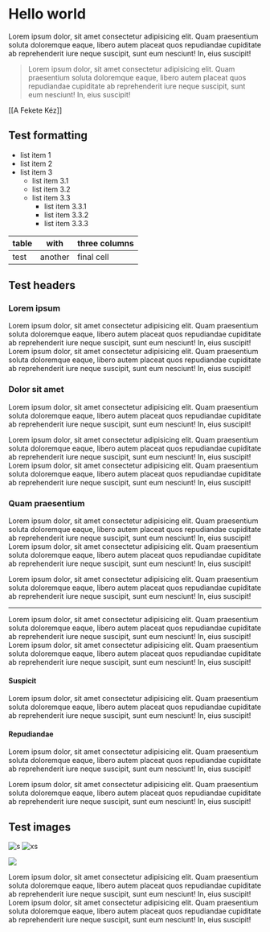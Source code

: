 # Hello world

Lorem ipsum dolor, sit amet consectetur adipisicing elit. Quam praesentium soluta doloremque eaque, libero autem placeat quos repudiandae cupiditate ab reprehenderit iure neque suscipit, sunt eum nesciunt! In, eius suscipit!

> Lorem ipsum dolor, sit amet consectetur adipisicing elit. Quam praesentium soluta doloremque eaque, libero autem placeat quos repudiandae cupiditate ab reprehenderit iure neque suscipit, sunt eum nesciunt! In, eius suscipit!

[[A Fekete Kéz]]

## Test formatting

- list item 1
- list item 2
- list item 3
    - list item 3.1
    - list item 3.2
    - list item 3.3
        - list item 3.3.1
        - list item 3.3.2
        - list item 3.3.3

| table | with    | three columns |
| ----- | ------- | ------------- |
| test  | another | final cell    |

## Test headers

### Lorem ipsum

Lorem ipsum dolor, sit amet consectetur adipisicing elit. Quam praesentium soluta doloremque eaque, libero autem placeat quos repudiandae cupiditate ab reprehenderit iure neque suscipit, sunt eum nesciunt! In, eius suscipit!
Lorem ipsum dolor, sit amet consectetur adipisicing elit. Quam praesentium soluta doloremque eaque, libero autem placeat quos repudiandae cupiditate ab reprehenderit iure neque suscipit, sunt eum nesciunt! In, eius suscipit!


### Dolor sit amet

Lorem ipsum dolor, sit amet consectetur adipisicing elit. Quam praesentium soluta doloremque eaque, libero autem placeat quos repudiandae cupiditate ab reprehenderit iure neque suscipit, sunt eum nesciunt! In, eius suscipit!

Lorem ipsum dolor, sit amet consectetur adipisicing elit. Quam praesentium soluta doloremque eaque, libero autem placeat quos repudiandae cupiditate ab reprehenderit iure neque suscipit, sunt eum nesciunt! In, eius suscipit!
Lorem ipsum dolor, sit amet consectetur adipisicing elit. Quam praesentium soluta doloremque eaque, libero autem placeat quos repudiandae cupiditate ab reprehenderit iure neque suscipit, sunt eum nesciunt! In, eius suscipit!

### Quam praesentium

Lorem ipsum dolor, sit amet consectetur adipisicing elit. Quam praesentium soluta doloremque eaque, libero autem placeat quos repudiandae cupiditate ab reprehenderit iure neque suscipit, sunt eum nesciunt! In, eius suscipit!
Lorem ipsum dolor, sit amet consectetur adipisicing elit. Quam praesentium soluta doloremque eaque, libero autem placeat quos repudiandae cupiditate ab reprehenderit iure neque suscipit, sunt eum nesciunt! In, eius suscipit!

Lorem ipsum dolor, sit amet consectetur adipisicing elit. Quam praesentium soluta doloremque eaque, libero autem placeat quos repudiandae cupiditate ab reprehenderit iure neque suscipit, sunt eum nesciunt! In, eius suscipit!

***

Lorem ipsum dolor, sit amet consectetur adipisicing elit. Quam praesentium soluta doloremque eaque, libero autem placeat quos repudiandae cupiditate ab reprehenderit iure neque suscipit, sunt eum nesciunt! In, eius suscipit!
Lorem ipsum dolor, sit amet consectetur adipisicing elit. Quam praesentium soluta doloremque eaque, libero autem placeat quos repudiandae cupiditate ab reprehenderit iure neque suscipit, sunt eum nesciunt! In, eius suscipit!

#### Suspicit

Lorem ipsum dolor, sit amet consectetur adipisicing elit. Quam praesentium soluta doloremque eaque, libero autem placeat quos repudiandae cupiditate ab reprehenderit iure neque suscipit, sunt eum nesciunt! In, eius suscipit!

#### Repudiandae

Lorem ipsum dolor, sit amet consectetur adipisicing elit. Quam praesentium soluta doloremque eaque, libero autem placeat quos repudiandae cupiditate ab reprehenderit iure neque suscipit, sunt eum nesciunt! In, eius suscipit!

Lorem ipsum dolor, sit amet consectetur adipisicing elit. Quam praesentium soluta doloremque eaque, libero autem placeat quos repudiandae cupiditate ab reprehenderit iure neque suscipit, sunt eum nesciunt! In, eius suscipit!

## Test images

![s](images/2761183_460s.jpg)
![xs](images/2761183_460s.jpg)

![](images/2761183_460s.jpg)


Lorem ipsum dolor, sit amet consectetur adipisicing elit. Quam praesentium soluta doloremque eaque, libero autem placeat quos repudiandae cupiditate ab reprehenderit iure neque suscipit, sunt eum nesciunt! In, eius suscipit!
Lorem ipsum dolor, sit amet consectetur adipisicing elit. Quam praesentium soluta doloremque eaque, libero autem placeat quos repudiandae cupiditate ab reprehenderit iure neque suscipit, sunt eum nesciunt! In, eius suscipit!
